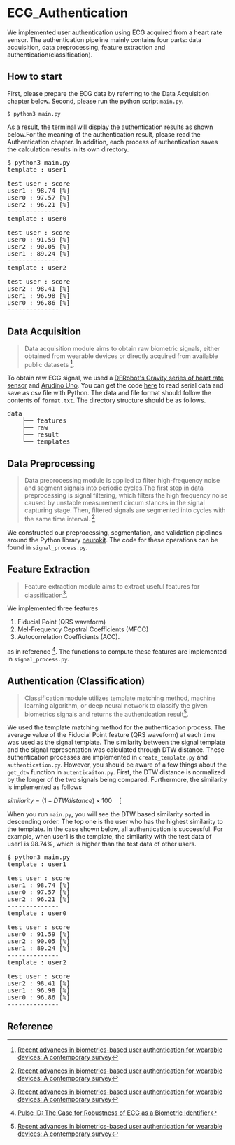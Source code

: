 # ECG_Authentication
We  implemented user authentication using ECG acquired from a heart rate sensor. The authentication pipeline mainly contains four parts: data acquisition, data preprocessing, feature extraction and authentication(classification).
## How to start
First, please prepare the ECG data by referring to the Data Acquisition chapter below. Second, please run the python script `main.py`.

```
$ python3 main.py
```

As a result, the terminal will display the authentication results as shown below.For the meaning of the authentication result, please read the Authentication chapter. In addition, each process of authentication saves the calculation results in its own directory.


<pre>
$ python3 main.py 
template : user1

test user : score
user1 : 98.74 [%]
user0 : 97.57 [%]
user2 : 96.21 [%]
--------------
template : user0

test user : score
user0 : 91.59 [%]
user2 : 90.05 [%]
user1 : 89.24 [%]
--------------
template : user2

test user : score
user2 : 98.41 [%]
user1 : 96.98 [%]
user0 : 96.86 [%]
--------------
</pre>


## Data Acquisition
>Data acquisition module aims to obtain raw biometric signals, either obtained from wearable devices or directly acquired from available public datasets [^1].

To obtain raw ECG signal, we used a [DFRobot's Gravity series of heart rate sensor](https://wiki.dfrobot.com/Heart_Rate_Monitor_Sensor_SKU__SEN0213) and [Arudino Uno](https://www.switch-science.com/catalog/789/). You can get the code [here](https://github.com/Rvoiiima/research-lib/blob/main/serial-to-csv.py) to read serial data and save as csv file with Python. The data and file format should follow the contents of `format.txt`. The directory structure should be as follows.

<pre>
data
    ├── features
    ├── raw
    ├── result
    └── templates
</pre>

## Data Preprocessing
>Data preprocessing module is applied to filter high-frequency noise and segment signals into periodic cycles.The first step in data preprocessing is signal filtering, which filters the high frequency noise caused by unstable measurement circum stances in the signal capturing stage. Then, filtered signals are segmented into cycles with the same time interval.  [^1]

We constructed our preprocessing, segmentation, and validation pipelines around the Python library [neurokit](https://github.com/neuropsychology/NeuroKit). The code for these operations can be found in `signal_process.py`.

## Feature Extraction
>Feature extraction module aims to extract useful features for classification[^1].

We implemented three features 

1. Fiducial Point (QRS waveform)
2. Mel-Frequency Cepstral Coefficients (MFCC)
3. Autocorrelation Coefficients (ACC).

as in reference [^2]. The functions to compute these features are implemented in `signal_process.py`.

## Authentication (Classification)
>Classification module utilizes template matching method, machine learning algorithm, or deep neural network to classify the given biometrics signals and returns the authentication result[^1].

We used the template matching method for the authentication process. The average value of the Fiducial Point feature (QRS waveform) at each time was used as the signal template. The similarity between the signal template and the signal representation was calculated through DTW distance. These authentication processes are implemented in `create_template.py` and `authentication.py`. However, you should be aware of a few things about the `get_dtw` function in `autenticaiton.py`. First, the DTW distance is normalized by the longer of the two signals being compared. Furthermore, the similarity is implemented as follows

$similarity = (1-DTW distance)\times 100 \quad [%]$

When you run `main.py`, you will see the  DTW based similarity sorted in descending order. The top one is the user who has the highest similarity to the template. In the case shown below, all authentication is successful. For example, when user1 is the template, the similarity with the test data of user1 is 98.74%, which is higher than the test data of other users.

<pre>
$ python3 main.py 
template : user1

test user : score
user1 : 98.74 [%]
user0 : 97.57 [%]
user2 : 96.21 [%]
--------------
template : user0

test user : score
user0 : 91.59 [%]
user2 : 90.05 [%]
user1 : 89.24 [%]
--------------
template : user2

test user : score
user2 : 98.41 [%]
user1 : 96.98 [%]
user0 : 96.86 [%]
--------------
</pre>
## Reference
[^1]: [Recent advances in biometrics-based user authentication for wearable devices: A contemporary survey](https://www.sciencedirect.com/science/article/pii/S1051200421001597)

[^2]: [Pulse ID: The Case for Robustness of ECG as a Biometric Identifier](https://ieeexplore.ieee.org/abstract/document/9231814?casa_token=MSFLdT4NURgAAAAA:bXAhP9l8GxK9Pbwpwi7dtX0ok0htsjG5D1w99tS7Fnb4-E4U2_OfEBcEehfkP_LvbJ8VDZG_tQ)
